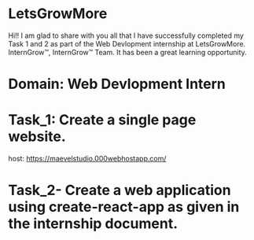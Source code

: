 # LetsGrowMore
Hi!!  I am glad to share with you all that I have successfully completed my Task 1 and 2 as part of the Web Devlopment internship at LetsGrowMore. InternGrow™, InternGrow™ Team. It has been a great learning opportunity. 
# Domain: Web Devlopment Intern
# Task_1: Create a single page website.
 host: https://maevelstudio.000webhostapp.com/
# Task_2- Create a web application using create-react-app as given in the internship document.
